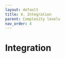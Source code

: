 ```yaml
---
layout: default
title: 4. Integration
parent: Complexity levels
nav_order: 4
---
```


# Integration
